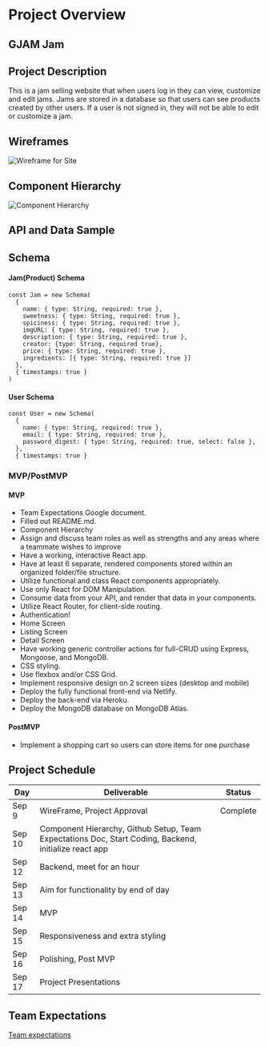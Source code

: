# Project Overview

## GJAM Jam

## Project Description

This is a jam selling website that when users log in they can view, customize and edit jams. Jams are stored in a database so that users can see products created by other users. If a user is not signed in, they will not be able to edit or customize a jam.

## Wireframes

![Wireframe for Site](https://res.cloudinary.com/dyfvqwppd/image/upload/v1631298603/p3/gjam-whimsical_rrzxlc.png)

## Component Hierarchy

![Component Hierarchy](https://res.cloudinary.com/dyfvqwppd/image/upload/v1631298578/p3/gjam-component-hierarchy_zkiwcv.png)

## API and Data Sample

## Schema

#### Jam(Product) Schema

```
const Jam = new Schema(
  {
    name: { type: String, required: true },
    sweetness: { type: String, required: true },
    spiciness: { type: String, required: true },
    imgURL: { type: String, required: true },
    description: { type: String, required: true },
    creator: {type: String, required true},
    price: { type: String, required: true },
    ingredients: [{ type: String, required: true }]
  },
  { timestamps: true }
)
```

#### User Schema

```
const User = new Schema(
  {
    name: { type: String, required: true },
    email: { type: String, required: true },
    password_digest: { type: String, required: true, select: false },
  },
  { timestamps: true }
```

### MVP/PostMVP

#### MVP

- Team Expectations Google document.
- Filled out README.md.
- Component Hierarchy
- Assign and discuss team roles as well as strengths and any areas where a teammate wishes to improve
- Have a working, interactive React app.
- Have at least 6 separate, rendered components stored within an organized folder/file structure.
- Utilize functional and class React components appropriately.
- Use only React for DOM Manipulation.
- Consume data from your API, and render that data in your components.
- Utilize React Router, for client-side routing.
- Authentication!
- Home Screen
- Listing Screen
- Detail Screen
- Have working generic controller actions for full-CRUD using Express, Mongoose, and MongoDB.
- CSS styling.
- Use flexbox and/or CSS Grid.
- Implement responsive design on 2 screen sizes (desktop and mobile)
- Deploy the fully functional front-end via Netlify.
- Deploy the back-end via Heroku.
- Deploy the MongoDB database on MongoDB Atlas.

#### PostMVP

- Implement a shopping cart so users can store items for one purchase

## Project Schedule

| Day    | Deliverable                                                                                           | Status   |
| ------ | ----------------------------------------------------------------------------------------------------- | -------- |
| Sep 9  | WireFrame, Project Approval                                                                           | Complete |
| Sep 10 | Component Hierarchy, Github Setup, Team Expectations Doc, Start Coding, Backend, initialize react app |          |
| Sep 12 | Backend, meet for an hour                                                                             |          |
| Sep 13 | Aim for functionality by end of day                                                                   |          |
| Sep 14 | MVP                                                                                                   |
| Sep 15 | Responsiveness and extra styling                                                                      |          |
| Sep 16 | Polishing, Post MVP                                                                                   |          |
| Sep 17 | Project Presentations                                                                                 |          |

## Team Expectations

[Team expectations](https://docs.google.com/document/d/14oVUIscUusLaHkfb1EMABAU5zR2UN-phRX395Y1lUj8/edit?usp=sharing)
